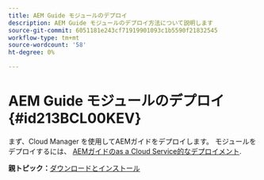 ```yaml
---
title: AEM Guide モジュールのデプロイ
description: AEM Guide モジュールのデプロイ方法について説明します
source-git-commit: 6051181e243cf71919901093c1b5590f21832545
workflow-type: tm+mt
source-wordcount: '58'
ht-degree: 0%

---
```



# AEM Guide モジュールのデプロイ {#id213BCL00KEV}

まず、Cloud Manager を使用してAEMガイドをデプロイします。 モジュールをデプロイするには、 [AEMガイドのas a Cloud Service的なデプロイメント](https://experienceleague.adobe.com/docs/experience-manager-xml-documentation-learn/tutorials/release-info/release-notes/cloud-release-notes/deploy-xml-on-aemaacs.html).

**親トピック：**[&#x200B;ダウンロードとインストール](download-install.md)

